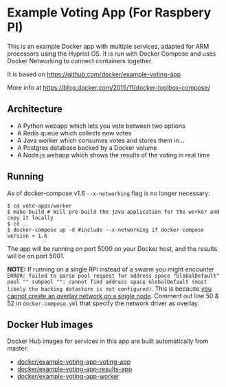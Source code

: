 Example Voting App (For Raspbery PI)
====================================

This is an example Docker app with multiple services, adapted for ARM processors using the Hypriot OS. It is run with Docker Compose and uses Docker Networking to connect containers together.

It is based on https://github.com/docker/example-voting-app

More info at https://blog.docker.com/2015/11/docker-toolbox-compose/

Architecture
-----

* A Python webapp which lets you vote between two options
* A Redis queue which collects new votes
* A Java worker which consumes votes and stores them in…
* A Postgres database backed by a Docker volume
* A Node.js webapp which shows the results of the voting in real time

Running
-------

As of docker-compose v1.6 `--x-networking` flag is no longer necessary:

    $ cd vote-apps/worker
    $ make build # Will pre-build the java application for the worker and copy it locally
    $ cd ..
    $ docker-compose up -d #include --x-networking if docker-compose version < 1.6

The app will be running on port 5000 on your Docker host, and the results will be on port 5001.

__NOTE:__ If running on a single RPi instead of a swarm you might encounter `ERROR: failed to parse pool request for address space "GlobalDefault" pool "" subpool "": cannot find address space GlobalDefault (most likely the backing datastore is not configured)`. This is because [you cannot create an overlay network on a single node](https://github.com/docker/docker/issues/19453). Comment out line 50 & 52 in `docker-compose.yml` that specify the network driver as overlay.

Docker Hub images
-----------------

Docker Hub images for services in this app are built automatically from master:

 - [docker/example-voting-app-voting-app](https://hub.docker.com/r/docker/example-voting-app-voting-app/)
 - [docker/example-voting-app-results-app](https://hub.docker.com/r/docker/example-voting-app-results-app/)
 - [docker/example-voting-app-worker](https://hub.docker.com/r/docker/example-voting-app-worker/)
